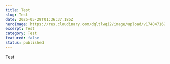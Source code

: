 ```yaml
---
title: Test
slug: Test
date: 2025-05-29T01:36:37.185Z
heroImage: https://res.cloudinary.com/dqltlwqi2/image/upload/v1748471624/1747289684527_guikhe.png
excerpt: Test
category: Test
featured: false
status: published
---
```

Test